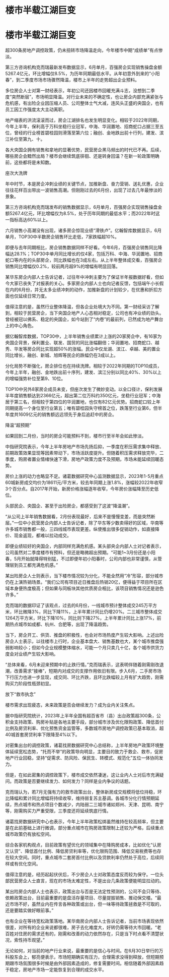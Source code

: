 # 楼市半载江湖巨变

# 楼市半载江湖巨变

超300条房地产调控政策，仍未扭转市场降温走向，今年楼市中期“成绩单”有点惨淡。

第三方咨询机构克而瑞最新发布数据显示，6月单月，百强房企实现销售操盘金额5267.4亿元，环比增幅仅8.5%，为历年同期最低水平。从年初意外到来的“小阳春”，到二季度市场市场骤然降温，楼市上半年的走势超出企业预料。

多位房企人士对第一财经表示，年初公司还因楼市回暖充满斗志，没想到二季度“突然断层”，市场明显降温。对行业未来的不确定性，也让房企内部充满紧张与危机感，有出险企业因压缩人员、公司整体士气大减，连风头正盛的央国企，也有员工因工作强度太大主动离职。

地产缩表的洪流滚滚而过，房企江湖排名也发生明显变化。相较于2022年同期，今年上半年，保利高于万科坐稳行业冠军，中海、华润置地、招商蛇口占据三至五位，曾经的行业榜首碧桂园则滑落至第六位；融创、金地跌出前十行列，建发、滨江补位至第九、十。

各大央国企拥有销售和拿地的显著优势，民营房企黑马频出的时代已不再。后续，哪些房企会黯然出局？楼市会继续筑底徘徊、还是转身回温？在新一轮政策明确前，这些都将是未知数。

座次大洗牌

年中时节，本是房企冲刺业绩的关键节点，加推新盘、奋力营销、送礼优惠，企业往往花样百出带出一波销售高潮。但刚刚过去的6月份，出现了过去几年最惨淡的景象。

第三方咨询机构克而瑞发布的销售数据显示，6月单月，百强房企实现销售操盘金额5267.4亿元，环比增幅仅为8.5%，处于历年同期的最低水平；而2022年时这一指标高达60%以上。

六月销售小高潮没有出现，诸多房企惊现业绩“滑铁卢”。亿翰智库数据显示，6月单月，TOP30中半数房企销售环比走低，7家跌幅超10%。

即便与去年同期相比，房企销售数据同样不好看。今年6月，百强房企销售同比降幅达28.1%；TOP30中单月同比增长的仅4家，包括万科、中海、华润置地、招商蛇口等内在的头部房企，同比跌幅也在3成左右。从上半年整体成交看，百强房企销售同比增幅仅0.2%，较前两月超9%的增幅有明显回落。

某华东房企内部人士告诉记者，过往年中冲刺主要为了保证半年报数据好看，但如今大家已丧失了对报表的关心。多家房企内部人士也向记者反馈，包括端午小长假在内的6月份，并无太多业绩冲刺的动作，加推新盘的计划较少，在优惠和折扣方面也仅延续日常力度。

值得注意的是，虽然行业整体降温，但各企业处境大为不同。第一财经采访了解到，相较于民营房企，当下央国企地产人心态相对稳定，公司也有冲业绩的劲头。曾经被冠以佛系、稳定的央国企，如今站到了“内卷”的最前列，已然成为地产舞台上的中心角色。

据亿翰智库数据，TOP30中，上半年销售业绩累计上涨的20家房企中，有16家为央国企背景，保利置业、联发、国贸的同比涨幅翻倍；华润置地、招商蛇口、越秀、华发等房企同比实现超50%的涨幅。民企中仅龙湖、滨江、卓越、美的置业同比增长，融创、新城、旭辉等民企的跌幅仍在3成以上。

分化局势不断强化，房企排位也在持续洗牌。相较于2022年同期的TOP10成员，今年上半年，融创、金地跌出前十序列，建发、滨江分别以同比40%、30%以上的增幅强势补位至第9、10位。

TOP10中另外8家房企成员未变，但座次发生了微妙变动。以全口径计，保利发展半年度销售额达到2366亿元，超出第二位万科约350亿元，坐稳行业冠军；中海居于第三名，但相较于第四位的华润置地，也仅有82亿元优势。招商蛇口较上年同期提高一个身位至行业第五；唯有碧桂园失守榜首之位，跌落至行业第6，但半年度共1609亿元的销售额远远领先于身后追赶中的房企。

降温“超预期”

如果回到二月份，当时的房企可能预料不到，楼市行至半年会如此惨淡。

中指研究院表示，今年上半年房地产市场先扬后抑，一季度在积压需求集中释放、前期政策效果显现等因素带动下，市场活跃度提升。但随着积压需求释放完毕，二季度，购房者置业情绪快速下滑，房地产政策力度不及预期，市场未能延续回暖态势。

房价上涨的动力也略显不足。诸葛数据研究中心监测数据显示，2023年1-5月重点60城新房成交均价为18611元/平方米，较去年同期上涨1.8%，涨幅较2022年收窄3个百分点。自2017年开始，新房价格涨幅逐年收窄，今年房价涨幅降至历史低位。

头部民企、央国企、甚至于出险房企，都感受到了这波“降温潮”。

“从公司上半年销售数据看，2月份表现最好，后来不是慢慢变差，而是突然断层。”一位中小民营房企内部人士告诉记者，除了华东等少数卖得好的区域，华南等许多城市销售都一般，三四线城市表现更差。纵使推出很多促销动作，如直接降价、现金返现，都难以拉动成交。

即便业绩较好的央国企，内部同样充满危机感。某头部央企内部人士对记者表示，公司虽然对二季度楼市有预料，但还是略微超出预期。“可能1~3月份还是小阳春，5月开始就降得特别猛，不过即便年初小阳春时，公司内部也非常谨慎，从管理层到员工都充满危机感。”

某出险房企人士则表示，当下楼市情况较为分化，不能全然用“冷”形容，部分城市仍在上演热销场景。“我们公司有项目近日推盘后热销20亿，便得益于项目所在区域本身便热度极高；但如果与同板块其他优质房企相比，该项目销售情况还是逊色许多。”

克而瑞的数据印证了该观点，过去的6月份，一线城市预计整体成交245万平方米，环比微降3%，同比下降11%，上半年累计同比仍增20%。二三城市整体成交1264万平方米，环比下降10%，同比则下降27%，上半年累计同比上涨17%，前期热点城市如成都、杭州、合肥等，出现了降温趋势。

当下，房企开工、供货、推盘的积极性，也会对市场热度产生较大影响。上述出险房企人士表示，以往楼市上行时，企业基本盘大、销售基数也大，某个城市推盘强弱影响较小；但如今企业规模整体缩水，可能一个月只卖几十亿，各个城市供货力度会对业绩产生较大影响。

“总体来看，6月未迎来预期中的止跌行情。”克而瑞表示，这表明伴随着刚需刚改退潮，改善需求“接棒”，短期内对成交的支撑作用依旧有限。步入6月，二手房市场下行压力也进一步显现，成交同、环比齐跌，且环比跌幅较上月有扩大趋势，刚需购买力阶段性瓶颈初显。

放下“救市执念”

楼市需求出现疲态，未来政策是否会继续发力？成为业内关注焦点。

据中指研究院统计，2023年上半年全国有超百省市（县）出台政策超300条，公积金支持政策、购房补贴是各地主要手段，部分城市涉及优化限购政策、降低首付比例及房贷利率、优化预售资金监管等，多数城市房地产调控政策已基本取消，超40城首套房贷利率下限降至4%以下。

对密集出台的调控政策，诸葛找房数据研究中心总结称，上半年房地产政策环境整体延续宽松态势，“托而不举”的政策导向明显，主要目的致力于救企、救市，促房地产行业回稳，坚持“促需求、防风险、保民生、转模式、规范化”五位一体协同发力。

但是，在如此密集的调控政策下，楼市成交依然凄迷，这让业内人士对后市充满疑问。而政策是否要继续发力、如何发力？同样是业内争议的话题。

克而瑞认为，若7月无强有力的救市政策出台，整体新房成交规模将低位持稳，环比降幅和累计同比增幅将持续收窄，维持弱复苏主基调。各城市分化行情预期延续，热点城市和热点项目个数减少，内陆弱二三城市诸如郑州、天津、昆明、南宁等，刚需购买力严重受限，三季度还将延续筑底行情。

诸葛找房数据研究中心也表示，今年上半年政策松绑虽然维持在较高频率，但主要是在此前基础上进行微调，部分重点城市在购房政策限制上还较为严格，后续重点城市政策仍有放松空间。

综合各家机构观点，目前政策有望优化的领域集中在降购房成本，比如优化“认房又认贷”、降低首付比例、降低房贷利率等，优化限购范围、降低交易税费等也存在较大空间。同时，重点城市二套房首付比例以及贷款利率仍然处于高位，后续同样或有优化空间。

值得注意的是，经历起起伏伏后，不少房企人士对政策态度反而较为保守。一位头部民营房企人士直言，现在的市场太难定性，不是出台几条政策便能明显拉动的。

某出险房企内部人士也表示，政策出台与否是无法定性预测的，公司不会只等待、依赖政策出台，目前最重要的是盘活存量项目、尽量提振销售、推动保交楼。“最近市场不好，虽然业内在传言各种政策或出台，但一味等待政策拯救是不可取的，还是要踏实做好眼前事。”

也有企业在等待宽松政策落地。某华南房企内部人士告诉记者，当前市场表现依然很差，对所有的企业来说都很难，房子去化难度大，好转仍需等待大市回暖。“老百姓对住房的需求还有的，刚需和改善的动力依然存在，只是当下时点看不清楚状况，索性持币观望。”

无论如何，对当前的地产行业来说，最重要的是信心与时间。在6月30日举行的万科股东会上，郁亮便表示，市场短期确实有压力，合理需求没得到释放，但短期预期跟市场氛围很多时候是由外部因素造成的，修复需要时间。相信随着外部因素趋于稳定，房地产市场一定能恢复到合理的成交水平。


